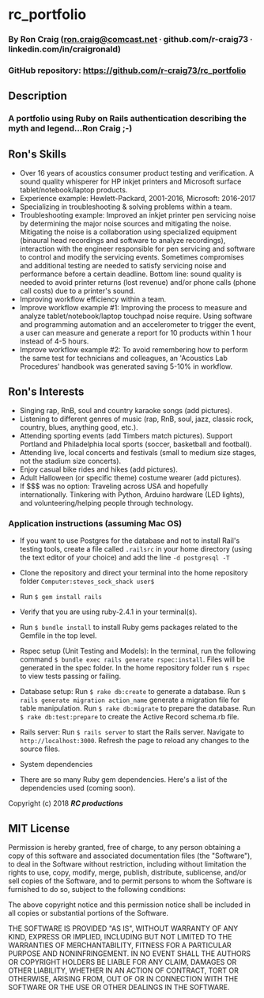 # rc_portfolio

### By Ron Craig (ron.craig@comcast.net ∙ github.com/r-craig73 ∙ linkedin.com/in/craigronald)

### GitHub repository: https://github.com/r-craig73/rc_portfolio

## Description
### A portfolio using Ruby on Rails authentication describing the myth and legend...Ron Craig ;-)

## Ron's Skills
* Over 16 years of acoustics consumer product testing and verification.  A sound quality whisperer for HP inkjet printers and Microsoft surface tablet/notebook/laptop products.
* Experience example: Hewlett-Packard, 2001-2016, Microsoft: 2016-2017
* Specializing in troubleshooting & solving problems within a team.
* Troubleshooting example: Improved an inkjet printer pen servicing noise by determining the major noise sources and mitigating the noise. Mitigating the noise is a collaboration using specialized equipment (binaural head recordings and software to analyze recordings), interaction with the engineer responsible for pen servicing and software to control and modify the servicing events. Sometimes compromises and additional testing are needed to satisfy servicing noise and performance before a certain deadline. Bottom line: sound quality is needed to avoid printer returns (lost revenue) and/or phone calls (phone call costs) due to a printer's sound.
* Improving workflow efficiency within a team.
* Improve workflow example #1: Improving the process to measure and analyze tablet/notebook/laptop touchpad noise require. Using software and programming automation and an accelerometer to trigger the event, a user can measure and generate a report for 10 products within 1 hour instead of 4-5 hours.
* Improve workflow example #2: To avoid remembering how to perform the same test for technicians and colleagues, an 'Acoustics Lab Procedures' handbook was generated saving 5-10% in workflow.

## Ron's Interests
* Singing rap, RnB, soul and country karaoke songs (add pictures).
* Listening to different genres of music (rap, RnB, soul, jazz, classic rock, country, blues, anything good, etc.).
* Attending sporting events (add Timbers match pictures).  Support Portland and Philadelphia local sports (soccer, basketball and football).
* Attending live, local concerts and festivals (small to medium size stages, not the stadium size concerts).
* Enjoy casual bike rides and hikes (add pictures).
* Adult Halloween (or specific theme) costume wearer (add pictures).
* If $$$ was no option: Traveling across USA and hopefully internationally.  Tinkering with Python, Arduino hardware (LED lights), and volunteering/helping people through technology.

### Application instructions (assuming Mac OS)
* If you want to use Postgres for the database and not to install Rail's testing tools, create a file called `.railsrc` in your home directory (using the text editor of your choice) and add the line `-d postgresql -T`

* Clone the repository and direct your terminal into the home repository folder `Computer:steves_sock_shack user$`

* Run `$ gem install rails`

* Verify that you are using ruby-2.4.1 in your terminal(s).

* Run `$ bundle install` to install Ruby gems packages related to the Gemfile in the top level.

* Rspec setup (Unit Testing and Models): In the terminal, run the following command `$ bundle exec rails generate rspec:install`. Files will be generated in the spec folder.  In the home repository folder run `$ rspec` to view tests passing or failing.

* Database setup: Run `$ rake db:create` to generate a database. Run `$ rails generate migration action_name` generate a migration file for table manipulation. Run `$ rake db:migrate` to prepare the database. Run `$ rake db:test:prepare` to create the Active Record schema.rb file.

* Rails server: Run `$ rails server` to start the Rails server.  Navigate to `http://localhost:3000`.  Refresh the page to reload any changes to the source files.

* System dependencies
* There are so many Ruby gem dependencies. Here's a list of the dependencies used (coming soon).

Copyright (c) 2018 **_RC productions_**

MIT License
-----------
Permission is hereby granted, free of charge, to any person obtaining a copy of this software and associated documentation files (the "Software"), to deal in the Software without restriction, including without limitation the rights to use, copy, modify, merge, publish, distribute, sublicense, and/or sell copies of the Software, and to permit persons to whom the Software is furnished to do so, subject to the following conditions:

The above copyright notice and this permission notice shall be included in all copies or substantial portions of the Software.

THE SOFTWARE IS PROVIDED "AS IS", WITHOUT WARRANTY OF ANY KIND, EXPRESS OR IMPLIED, INCLUDING BUT NOT LIMITED TO THE WARRANTIES OF MERCHANTABILITY, FITNESS FOR A PARTICULAR PURPOSE AND NONINFRINGEMENT. IN NO EVENT SHALL THE AUTHORS OR COPYRIGHT HOLDERS BE LIABLE FOR ANY CLAIM, DAMAGES OR OTHER LIABILITY, WHETHER IN AN ACTION OF CONTRACT, TORT OR OTHERWISE, ARISING FROM, OUT OF OR IN CONNECTION WITH THE SOFTWARE OR THE USE OR OTHER DEALINGS IN THE SOFTWARE.

